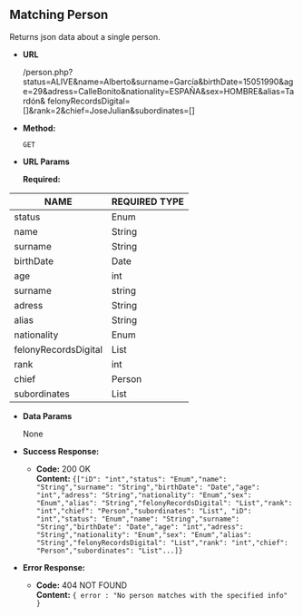 **Matching Person**
----
  Returns json data about a single person.

* **URL**

  /person.php?status=ALIVE&name=Alberto&surname=García&birthDate=15051990&age=29&adress=CalleBonito&nationality=ESPAÑA&sex=HOMBRE&alias=Tardón& felonyRecordsDigital=[]&rank=2&chief=JoseJulian&subordinates=[]

* **Method:**

  `GET`
  
*  **URL Params**

   **Required:**
 
| NAME                  | REQUIRED TYPE |
|-----------------------|---------------|
| status                | Enum          |
| name                  | String        |
| surname               | String        |
| birthDate             | Date          |
| age                   | int           |
| surname               | string        | 
| adress                | String        |
| alias                 | String        |
| nationality           | Enum          | 
| felonyRecordsDigital  | List          |
| rank                  | int           |
| chief                 | Person        |
| subordinates          | List          |

* **Data Params**

   None

* **Success Response:**

  * **Code:** 200 OK<br />
    **Content:** `{["iD": "int","status": "Enum","name": "String","surname": "String","birthDate": "Date","age": "int","adress": "String","nationality": "Enum","sex": "Enum","alias": "String","felonyRecordsDigital": "List","rank": "int","chief": "Person","subordinates": "List", "iD": "int","status": "Enum","name": "String","surname": "String","birthDate": "Date","age": "int","adress": "String","nationality": "Enum","sex": "Enum","alias": "String","felonyRecordsDigital": "List","rank": "int","chief": "Person","subordinates": "List"...]}`
 
* **Error Response:**

  * **Code:** 404 NOT FOUND <br />
    **Content:** `{ error : "No person matches with the specified info" }`

